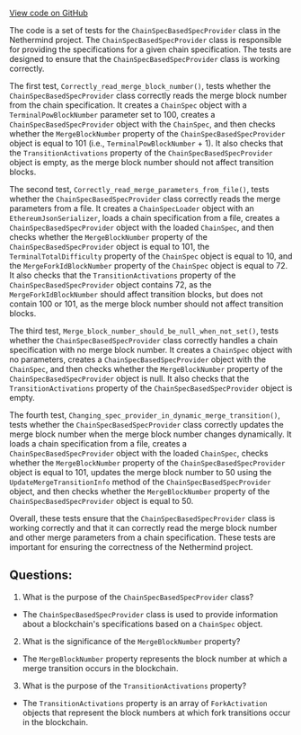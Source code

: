 [View code on GitHub](https://github.com/NethermindEth/nethermind/src/Nethermind/Nethermind.Merge.Plugin.Test/ChainSpecBasedSpecProviderTests.TheMerge.cs)

The code is a set of tests for the `ChainSpecBasedSpecProvider` class in the Nethermind project. The `ChainSpecBasedSpecProvider` class is responsible for providing the specifications for a given chain specification. The tests are designed to ensure that the `ChainSpecBasedSpecProvider` class is working correctly.

The first test, `Correctly_read_merge_block_number()`, tests whether the `ChainSpecBasedSpecProvider` class correctly reads the merge block number from the chain specification. It creates a `ChainSpec` object with a `TerminalPowBlockNumber` parameter set to 100, creates a `ChainSpecBasedSpecProvider` object with the `ChainSpec`, and then checks whether the `MergeBlockNumber` property of the `ChainSpecBasedSpecProvider` object is equal to 101 (i.e., `TerminalPowBlockNumber` + 1). It also checks that the `TransitionActivations` property of the `ChainSpecBasedSpecProvider` object is empty, as the merge block number should not affect transition blocks.

The second test, `Correctly_read_merge_parameters_from_file()`, tests whether the `ChainSpecBasedSpecProvider` class correctly reads the merge parameters from a file. It creates a `ChainSpecLoader` object with an `EthereumJsonSerializer`, loads a chain specification from a file, creates a `ChainSpecBasedSpecProvider` object with the loaded `ChainSpec`, and then checks whether the `MergeBlockNumber` property of the `ChainSpecBasedSpecProvider` object is equal to 101, the `TerminalTotalDifficulty` property of the `ChainSpec` object is equal to 10, and the `MergeForkIdBlockNumber` property of the `ChainSpec` object is equal to 72. It also checks that the `TransitionActivations` property of the `ChainSpecBasedSpecProvider` object contains 72, as the `MergeForkIdBlockNumber` should affect transition blocks, but does not contain 100 or 101, as the merge block number should not affect transition blocks.

The third test, `Merge_block_number_should_be_null_when_not_set()`, tests whether the `ChainSpecBasedSpecProvider` class correctly handles a chain specification with no merge block number. It creates a `ChainSpec` object with no parameters, creates a `ChainSpecBasedSpecProvider` object with the `ChainSpec`, and then checks whether the `MergeBlockNumber` property of the `ChainSpecBasedSpecProvider` object is null. It also checks that the `TransitionActivations` property of the `ChainSpecBasedSpecProvider` object is empty.

The fourth test, `Changing_spec_provider_in_dynamic_merge_transition()`, tests whether the `ChainSpecBasedSpecProvider` class correctly updates the merge block number when the merge block number changes dynamically. It loads a chain specification from a file, creates a `ChainSpecBasedSpecProvider` object with the loaded `ChainSpec`, checks whether the `MergeBlockNumber` property of the `ChainSpecBasedSpecProvider` object is equal to 101, updates the merge block number to 50 using the `UpdateMergeTransitionInfo` method of the `ChainSpecBasedSpecProvider` object, and then checks whether the `MergeBlockNumber` property of the `ChainSpecBasedSpecProvider` object is equal to 50.

Overall, these tests ensure that the `ChainSpecBasedSpecProvider` class is working correctly and that it can correctly read the merge block number and other merge parameters from a chain specification. These tests are important for ensuring the correctness of the Nethermind project.
## Questions: 
 1. What is the purpose of the `ChainSpecBasedSpecProvider` class?
- The `ChainSpecBasedSpecProvider` class is used to provide information about a blockchain's specifications based on a `ChainSpec` object.

2. What is the significance of the `MergeBlockNumber` property?
- The `MergeBlockNumber` property represents the block number at which a merge transition occurs in the blockchain.

3. What is the purpose of the `TransitionActivations` property?
- The `TransitionActivations` property is an array of `ForkActivation` objects that represent the block numbers at which fork transitions occur in the blockchain.